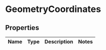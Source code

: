 
# GeometryCoordinates

## Properties
Name | Type | Description | Notes
------------ | ------------- | ------------- | -------------



